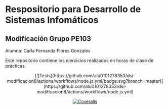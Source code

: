 # Respositorio para Desarrollo de Sistemas Infomáticos

## Modificación Grupo PE103
 Alumna: Carla Fernanda Flores Gonzales

Este repositorio contiene los ejercicios realizados en horas de clase de prácticas.

<center> [![Tests](https://github.com/alu0101278353/dsi-modificacion8/actions/workflows/node.js.yml/badge.svg?branch=master)](https://github.com/alu0101278353/dsi-modificacion8/actions/workflows/node.js.yml) 

[![Coveralls](https://github.com/alu0101278353/dsi-modificacion8/actions/workflows/coveralls.yml/badge.svg?branch=master)](https://github.com/alu0101278353/dsi-modificacion8/actions/workflows/coveralls.yml) </center>
